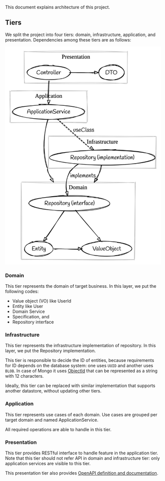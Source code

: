 This document explains architecture of this project.

## Tiers

We split the project into four tiers: domain, infrastructure, application, and presentation. Dependencies among these tiers are as follows:

![dependency of tiers](./tiers.png)

<!--
```graphviz
# https://sketchviz.com/new
digraph G {
    compound=true;
    node [fontname = "Handlee"];
    edge [fontname = "Handlee"];

    subgraph cluster_domain {
        label = "Domain"
        color = gray
        "Repository (interface)" -> Entity -> ValueObject
        "Repository (interface)" -> ValueObject
        { rank = same; Entity; ValueObject; }
    }
    subgraph cluster_infrastructure {
        label = "Infrastructure"
        color = gray
        "Repository (implementation)" -> "Repository (interface)" [label="implements"]
        "Repository (implementation)" -> "Repository (interface)" [lhead=cluster_domain];
    }
    subgraph cluster_application {
        label = "Application"
        color = gray
        ApplicationService -> "Repository (interface)" [lhead=cluster_domain];
        ApplicationService -> "Repository (implementation)" [label ="useClass", style="dashed"]
    }
    subgraph cluster_presentation {
        label = "Presentation"
        color = gray
        Controller -> DTO
        Controller -> ApplicationService
        { rank = same; Controller; DTO; }
    }
}
```
-->

### Domain

This tier represents the domain of target business. In this layer, we put the following codes:

- Value object (VO) like UserId
- Entity like User
- Domain Service
- Specification, and
- Repository interface

### Infrastructure

This tier represents the infrastructure implementation of repository. In this layer, we put the Repository implementation.

This tier is responsible to decide the ID of entities, because requirements for ID depends on the database system: one uses `UUID` and another uses `BLOB`. In case of Mongo it uses [ObjectId](https://docs.mongodb.com/manual/reference/bson-types/#objectid) that can be represented as a string with 12 characters.

Ideally, this tier can be replaced with similar implementation that supports another datastore, without updating other tiers.

### Application

This tier represents use cases of each domain. Use cases are grouped per target domain and named ApplicationService.

All required operations are able to handle in this tier.

### Presentation

This tier provides RESTful interface to handle feature in the application tier. Note that this tier should not refer API in domain and infrastructure tier: only application services are visible to this tier.

This presentation tier also provides [OpenAPI definition and documentation](https://docs.nestjs.com/openapi).
